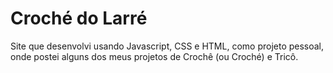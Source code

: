 # Croché do Larré

Site que desenvolvi usando Javascript, CSS e HTML, como projeto pessoal, onde postei alguns dos meus projetos de Crochê (ou Croché) e Tricô.
